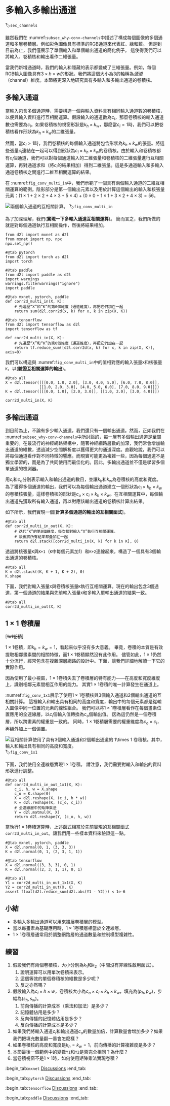 # 多輸入多輸出通道
:label:`sec_channels`

雖然我們在 :numref:`subsec_why-conv-channels`中描述了構成每個圖像的多個通道和多層卷積層。例如彩色圖像具有標準的RGB通道來代表紅、綠和藍。
但是到目前為止，我們僅展示了單個輸入和單個輸出通道的簡化例子。
這使得我們可以將輸入、卷積核和輸出看作二維張量。

當我們新增通道時，我們的輸入和隱藏的表示都變成了三維張量。例如，每個RGB輸入圖像具有$3\times h\times w$的形狀。我們將這個大小為$3$的軸稱為*通道*（channel）維度。本節將更深入地研究具有多輸入和多輸出通道的卷積核。

## 多輸入通道

當輸入包含多個通道時，需要構造一個與輸入資料具有相同輸入通道數的卷積核，以便與輸入資料進行互相關運算。假設輸入的通道數為$c_i$，那麼卷積核的輸入通道數也需要為$c_i$。如果卷積核的視窗形狀是$k_h\times k_w$，那麼當$c_i=1$時，我們可以把卷積核看作形狀為$k_h\times k_w$的二維張量。

然而，當$c_i>1$時，我們卷積核的每個輸入通道將包含形狀為$k_h\times k_w$的張量。將這些張量$c_i$連結在一起可以得到形狀為$c_i\times k_h\times k_w$的卷積核。由於輸入和卷積核都有$c_i$個通道，我們可以對每個通道輸入的二維張量和卷積核的二維張量進行互相關運算，再對通道求和（將$c_i$的結果相加）得到二維張量。這是多通道輸入和多輸入通道卷積核之間進行二維互相關運算的結果。

在 :numref:`fig_conv_multi_in`中，我們示範了一個具有兩個輸入通道的二維互相關運算的範例。陰影部分是第一個輸出元素以及用於計算這個輸出的輸入和核張量元素：$(1\times1+2\times2+4\times3+5\times4)+(0\times0+1\times1+3\times2+4\times3)=56$。

![兩個輸入通道的互相關計算。](../img/conv-multi-in.svg)
:label:`fig_conv_multi_in`

為了加深理解，我們(**實現一下多輸入通道互相關運算**)。
簡而言之，我們所做的就是對每個通道執行互相關操作，然後將結果相加。

```{.python .input}
from d2l import mxnet as d2l
from mxnet import np, npx
npx.set_np()
```

```{.python .input}
#@tab pytorch
from d2l import torch as d2l
import torch
```

```{.python .input}
#@tab paddle
from d2l import paddle as d2l
import warnings
warnings.filterwarnings("ignore")
import paddle
```

```{.python .input}
#@tab mxnet, pytorch, paddle
def corr2d_multi_in(X, K):
    # 先遍歷“X”和“K”的第0個維度（通道維度），再把它們加在一起
    return sum(d2l.corr2d(x, k) for x, k in zip(X, K))
```

```{.python .input}
#@tab tensorflow
from d2l import tensorflow as d2l
import tensorflow as tf

def corr2d_multi_in(X, K):
    # 先遍歷“X”和“K”的第0個維度（通道維度），再把它們加在一起
    return tf.reduce_sum([d2l.corr2d(x, k) for x, k in zip(X, K)], axis=0)
```

我們可以構造與 :numref:`fig_conv_multi_in`中的值相對應的輸入張量`X`和核張量`K`，以(**驗證互相關運算的輸出**)。

```{.python .input}
#@tab all
X = d2l.tensor([[[0.0, 1.0, 2.0], [3.0, 4.0, 5.0], [6.0, 7.0, 8.0]],
               [[1.0, 2.0, 3.0], [4.0, 5.0, 6.0], [7.0, 8.0, 9.0]]])
K = d2l.tensor([[[0.0, 1.0], [2.0, 3.0]], [[1.0, 2.0], [3.0, 4.0]]])

corr2d_multi_in(X, K)
```

## 多輸出通道

到目前為止，不論有多少輸入通道，我們還只有一個輸出通道。然而，正如我們在 :numref:`subsec_why-conv-channels`中所討論的，每一層有多個輸出通道是至關重要的。在最流行的神經網路架構中，隨著神經網路層數的加深，我們常會增加輸出通道的維數，透過減少空間解析度以獲得更大的通道深度。直觀地說，我們可以將每個通道看作對不同特徵的響應。而現實可能更為複雜一些，因為每個通道不是獨立學習的，而是為了共同使用而最佳化的。因此，多輸出通道並不僅是學習多個單通道的檢測器。

用$c_i$和$c_o$分別表示輸入和輸出通道的數目，並讓$k_h$和$k_w$為卷積核的高度和寬度。為了獲得多個通道的輸出，我們可以為每個輸出通道建立一個形狀為$c_i\times k_h\times k_w$的卷積核張量，這樣卷積核的形狀是$c_o\times c_i\times k_h\times k_w$。在互相關運算中，每個輸出通道先獲取所有輸入通道，再以對應該輸出通道的卷積核計算出結果。

如下所示，我們實現一個[**計算多個通道的輸出的互相關函式**]。

```{.python .input}
#@tab all
def corr2d_multi_in_out(X, K):
    # 迭代“K”的第0個維度，每次都對輸入“X”執行互相關運算。
    # 最後將所有結果都疊加在一起
    return d2l.stack([corr2d_multi_in(X, k) for k in K], 0)
```

透過將核張量`K`與`K+1`（`K`中每個元素加$1$）和`K+2`連線起來，構造了一個具有$3$個輸出通道的卷積核。

```{.python .input}
#@tab all
K = d2l.stack((K, K + 1, K + 2), 0)
K.shape
```

下面，我們對輸入張量`X`與卷積核張量`K`執行互相關運算。現在的輸出包含$3$個通道，第一個通道的結果與先前輸入張量`X`和多輸入單輸出通道的結果一致。

```{.python .input}
#@tab all
corr2d_multi_in_out(X, K)
```

## $1\times 1$ 卷積層

[~~1x1卷積~~]

$1 \times 1$卷積，即$k_h = k_w = 1$，看起來似乎沒有多大意義。
畢竟，卷積的本質是有效提取相鄰畫素間的相關特徵，而$1 \times 1$卷積顯然沒有此作用。
儘管如此，$1 \times 1$仍然十分流行，經常包含在複雜深層網路的設計中。下面，讓我們詳細地解讀一下它的實際作用。

因為使用了最小視窗，$1\times 1$卷積失去了卷積層的特有能力——在高度和寬度維度上，識別相鄰元素間相互作用的能力。
其實$1\times 1$卷積的唯一計算發生在通道上。

 :numref:`fig_conv_1x1`展示了使用$1\times 1$卷積核與$3$個輸入通道和$2$個輸出通道的互相關計算。
這裡輸入和輸出具有相同的高度和寬度，輸出中的每個元素都是從輸入圖像中同一位置的元素的線性組合。
我們可以將$1\times 1$卷積層看作在每個畫素位置應用的全連線層，以$c_i$個輸入值轉換為$c_o$個輸出值。
因為這仍然是一個卷積層，所以跨畫素的權重是一致的。
同時，$1\times 1$卷積層需要的權重維度為$c_o\times c_i$，再額外加上一個偏置。

![互相關計算使用了具有3個輸入通道和2個輸出通道的 $1\times 1$ 卷積核。其中，輸入和輸出具有相同的高度和寬度。](../img/conv-1x1.svg)
:label:`fig_conv_1x1`

下面，我們使用全連線層實現$1 \times 1$卷積。
請注意，我們需要對輸入和輸出的資料形狀進行調整。

```{.python .input}
#@tab all
def corr2d_multi_in_out_1x1(X, K):
    c_i, h, w = X.shape
    c_o = K.shape[0]
    X = d2l.reshape(X, (c_i, h * w))
    K = d2l.reshape(K, (c_o, c_i))
    # 全連線層中的矩陣乘法
    Y = d2l.matmul(K, X)
    return d2l.reshape(Y, (c_o, h, w))
```

當執行$1\times 1$卷積運算時，上述函式相當於先前實現的互相關函式`corr2d_multi_in_out`。讓我們用一些樣本資料來驗證這一點。

```{.python .input}
#@tab mxnet, pytorch, paddle
X = d2l.normal(0, 1, (3, 3, 3))
K = d2l.normal(0, 1, (2, 3, 1, 1))
```

```{.python .input}
#@tab tensorflow
X = d2l.normal((3, 3, 3), 0, 1)
K = d2l.normal((2, 3, 1, 1), 0, 1)
```

```{.python .input}
#@tab all
Y1 = corr2d_multi_in_out_1x1(X, K)
Y2 = corr2d_multi_in_out(X, K)
assert float(d2l.reduce_sum(d2l.abs(Y1 - Y2))) < 1e-6
```

## 小結

* 多輸入多輸出通道可以用來擴展卷積層的模型。
* 當以每畫素為基礎應用時，$1\times 1$卷積層相當於全連線層。
* $1\times 1$卷積層通常用於調整網路層的通道數量和控制模型複雜性。

## 練習

1. 假設我們有兩個卷積核，大小分別為$k_1$和$k_2$（中間沒有非線性啟用函式）。
    1. 證明運算可以用單次卷積來表示。
    1. 這個等效的單個卷積核的維數是多少呢？
    1. 反之亦然嗎？
1. 假設輸入為$c_i\times h\times w$，卷積核大小為$c_o\times c_i\times k_h\times k_w$，填充為$(p_h, p_w)$，步幅為$(s_h, s_w)$。
    1. 前向傳播的計算成本（乘法和加法）是多少？
    1. 記憶體佔用是多少？
    1. 反向傳播的記憶體佔用是多少？
    1. 反向傳播的計算成本是多少？
1. 如果我們將輸入通道$c_i$和輸出通道$c_o$的數量加倍，計算數量會增加多少？如果我們把填充數量翻一番會怎麼樣？
1. 如果卷積核的高度和寬度是$k_h=k_w=1$，前向傳播的計算複雜度是多少？
1. 本節最後一個範例中的變數`Y1`和`Y2`是否完全相同？為什麼？
1. 當卷積視窗不是$1\times 1$時，如何使用矩陣乘法實現卷積？

:begin_tab:`mxnet`
[Discussions](https://discuss.d2l.ai/t/1855)
:end_tab:

:begin_tab:`pytorch`
[Discussions](https://discuss.d2l.ai/t/1854)
:end_tab:

:begin_tab:`tensorflow`
[Discussions](https://discuss.d2l.ai/t/1853)
:end_tab:

:begin_tab:`paddle`
[Discussions](https://discuss.d2l.ai/t/11785)
:end_tab:
